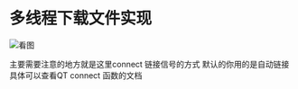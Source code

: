 #  多线程下载文件实现

![看图](https://i.loli.net/2019/08/02/5d439aa577afc71639.png)

主要需要注意的地方就是这里connect 链接信号的方式 默认的你用的是自动链接 具体可以查看QT connect 函数的文档

